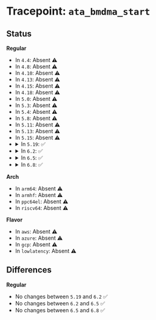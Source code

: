 # Tracepoint: <code>ata_bmdma_start</code>

## Status
<b>Regular</b>
<ul>
<li>
In <code>4.4</code>: Absent ⚠️
</li>
<li>
In <code>4.8</code>: Absent ⚠️
</li>
<li>
In <code>4.10</code>: Absent ⚠️
</li>
<li>
In <code>4.13</code>: Absent ⚠️
</li>
<li>
In <code>4.15</code>: Absent ⚠️
</li>
<li>
In <code>4.18</code>: Absent ⚠️
</li>
<li>
In <code>5.0</code>: Absent ⚠️
</li>
<li>
In <code>5.3</code>: Absent ⚠️
</li>
<li>
In <code>5.4</code>: Absent ⚠️
</li>
<li>
In <code>5.8</code>: Absent ⚠️
</li>
<li>
In <code>5.11</code>: Absent ⚠️
</li>
<li>
In <code>5.13</code>: Absent ⚠️
</li>
<li>
In <code>5.15</code>: Absent ⚠️
</li>
<li>
<details>
<summary>In <code>5.19</code>: ✅</summary>

Event:

```c
struct trace_event_raw_ata_exec_command_template {
    struct trace_entry ent;
    unsigned int ata_port;
    unsigned int tag;
    unsigned char cmd;
    unsigned char feature;
    unsigned char hob_nsect;
    unsigned char proto;
    char __data[0];
};
```
Function:

```c
void trace_event_raw_event_ata_exec_command_template(void *__data, struct ata_port *ap, const struct ata_taskfile *tf, unsigned int tag);
```
</details>
</li>
<li>
<details>
<summary>In <code>6.2</code>: ✅</summary>

Event:

```c
struct trace_event_raw_ata_exec_command_template {
    struct trace_entry ent;
    unsigned int ata_port;
    unsigned int tag;
    unsigned char cmd;
    unsigned char feature;
    unsigned char hob_nsect;
    unsigned char proto;
    char __data[0];
};
```
Function:

```c
void trace_event_raw_event_ata_exec_command_template(void *__data, struct ata_port *ap, const struct ata_taskfile *tf, unsigned int tag);
```
</details>
</li>
<li>
<details>
<summary>In <code>6.5</code>: ✅</summary>

Event:

```c
struct trace_event_raw_ata_exec_command_template {
    struct trace_entry ent;
    unsigned int ata_port;
    unsigned int tag;
    unsigned char cmd;
    unsigned char feature;
    unsigned char hob_nsect;
    unsigned char proto;
    char __data[0];
};
```
Function:

```c
void trace_event_raw_event_ata_exec_command_template(void *__data, struct ata_port *ap, const struct ata_taskfile *tf, unsigned int tag);
```
</details>
</li>
<li>
<details>
<summary>In <code>6.8</code>: ✅</summary>

Event:

```c
struct trace_event_raw_ata_exec_command_template {
    struct trace_entry ent;
    unsigned int ata_port;
    unsigned int tag;
    unsigned char cmd;
    unsigned char feature;
    unsigned char hob_nsect;
    unsigned char proto;
    char __data[0];
};
```
Function:

```c
void trace_event_raw_event_ata_exec_command_template(void *__data, struct ata_port *ap, const struct ata_taskfile *tf, unsigned int tag);
```
</details>
</li>
</ul>
<b>Arch</b>
<ul>
<li>
In <code>arm64</code>: Absent ⚠️
</li>
<li>
In <code>armhf</code>: Absent ⚠️
</li>
<li>
In <code>ppc64el</code>: Absent ⚠️
</li>
<li>
In <code>riscv64</code>: Absent ⚠️
</li>
</ul>
<b>Flavor</b>
<ul>
<li>
In <code>aws</code>: Absent ⚠️
</li>
<li>
In <code>azure</code>: Absent ⚠️
</li>
<li>
In <code>gcp</code>: Absent ⚠️
</li>
<li>
In <code>lowlatency</code>: Absent ⚠️
</li>
</ul>

## Differences
<b>Regular</b>
<ul>
<li>
No changes between <code>5.19</code> and <code>6.2</code> ✅
</li>
<li>
No changes between <code>6.2</code> and <code>6.5</code> ✅
</li>
<li>
No changes between <code>6.5</code> and <code>6.8</code> ✅
</li>
</ul>
